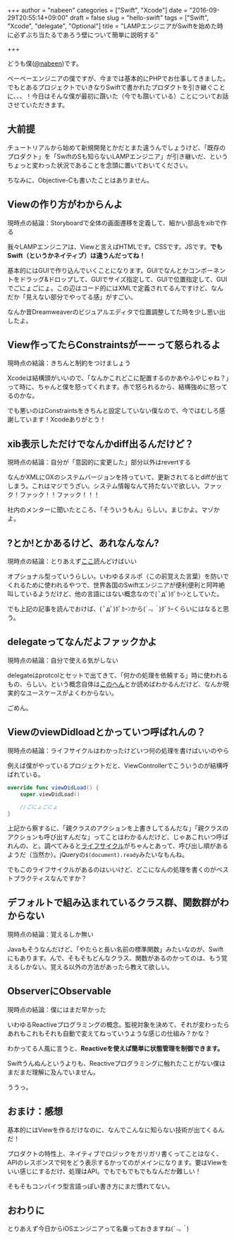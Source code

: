+++
author = "nabeen"
categories = ["Swift", "Xcode"]
date = "2016-09-29T20:55:14+09:00"
draft = false
slug = "hello-swift"
tags = ["Swift", "Xcode", "delegate", "Optional"]
title = "LAMPエンジニアがSwiftを始めた時に必ずぶち当たるであろう壁について簡単に説明する"

+++

どうも僕([@nabeen](https://github.com/nabeen))です。

ペーペーエンジニアの僕ですが、今までは基本的にPHPでお仕事してきました。でもとあるプロジェクトでいきなりSwiftで書かれたプロダクトを引き継ぐことに、、、！今日はそんな僕が最初に躓いた（今でも躓いている）ことについてお話させていただきます。

## 大前提
チュートリアルから始めて新規開発とかだとまた違うんでしょうけど、「既存のプロダクト」を「SwiftのSも知らないLAMPエンジニア」が引き継いだ、というちょっと変わった状況であることを念頭に置いておいてください。

ちなみに、Objective-Cも書いたことはありません。

## Viewの作り方がわからんよ
現時点の結論：Storyboardで全体の画面遷移を定義して、細かい部品をxibで作る

我々LAMPエンジニアは、Viewと言えばHTMLです。CSSです。JSです。**でもSwift（というかネイティブ）は違うんだってね！**

基本的にはGUIで作り込んでいくことになります。GUIでなんとかコンポーネントをドラッグ&ドロップして、GUIでサイズ指定して、GUIで位置指定して、GUIでごにょごにょ。この辺はコード的にはXMLで定義されてるんですけど、なんだか「見えない部分でやってる感」がすごい。

なんか昔Dreamweaverのビジュアルエディタで位置調整してた時を少し思い出したよ。

## View作ってたらConstraintsがーーって怒られるよ
現時点の結論：きちんと制約をつけましょう

Xcodeは結構頭がいいので、「なんかこれどこに配置するのかあやふやじゃね？」って時に、ちゃんと僕を怒ってくれます。赤で怒られるから、結構強めに怒ってるのかな。

でも悪いのはConstraintsをきちんと設定していない僕なので、今ではむしろ感謝しています！Xcodeありがとう！

## xib表示しただけでなんかdiff出るんだけど？
現時点の結論：自分が「意図的に変更した」部分以外はrevertする

なんかXMLにOXのシステムバージョンを持っていて、更新されてるとdiffが出てしまう。これはマジでうざい。システム情報なんて持たないで欲しい。ファック！ファック！！ファック！！！

社内のメンターに聞いたところ、「そういうもん」らしい。まじかよ。マゾかよ。

## ?とか!とかあるけど、あれなんなん?
現時点の結論：とりあえず[ここ](http://qiita.com/maiki055/items/b24378a3707bd35a31a8)読んどけばいい

オプショナル型っていうらしい。いわゆるヌルポ（この前覚えた言葉）を防いでくれるために使われるやつで、世界各国のSwiftエンジニアが便利便利と阿吽絶叫しているようだけど、他の言語にはない概念なので( ﾟдﾟ)ﾎﾟｶｰﾝとしていた。

でも上記の記事を読んでおけば、( ﾟдﾟ)ﾎﾟｶｰﾝから(*´﹃｀*)ﾀﾞﾗｰくらいにはなると思う。

## delegateってなんだよファックかよ
現時点の結論：自分で使える気がしない

delegateはprotcolとセットで出てきて、「何かの処理を依頼する」時に使われるもの、らしい。という概念自体は[このへん](http://qiita.com/mochizukikotaro/items/a5bc60d92aa2d6fe52ca)とか読めばわかるんだけど、なんか現実的なユースケースがよくわからない。

ごめん。

## ViewのviewDidloadとかっていつ呼ばれんの？
現時点の結論：ライフサイクルはわかったけどいつ何の処理を書けばいいのやら

例えば僕がやっているプロジェクトだと、ViewControllerでこういうのが結構呼ばれている。

```swift
override func viewDidLoad() {
    super.viewDidLoad()
	
	//ごにょごにょ
}
```

上記から察するに、「親クラスのアクションを上書きしてるんだな」「親クラスのアクションも呼び出すんだな」ってことはわかるんだけど、じゃあこれいつ呼ばれんの、と。調べてみると[ライフサイクル](http://qiita.com/mo_to_44/items/0ca628b4cc74c8c5599d)がちゃんとあって、呼び出し順があるようだ（当然か）。jQueryの`$(document).ready`みたいなもんね。

でもこのライフサイクルがあるのはいいけど、どこになんの処理を書くのがベストプラクティスなんですか？

## デフォルトで組み込まれているクラス群、関数群がわからない
現時点の結論：覚えるしか無い

Javaもそうなんだけど、「やたらと長い名前の標準関数」みたいなのが、Swiftにもあります。んで、そもそもどんなクラス、関数があるのかってのは、もう覚えるしかない。覚える以外の方法があったら教えて欲しい。

## ObserverにObservable
現時点の結論：僕にはまだ早かった

いわゆるReactiveプログラミングの概念。監視対象を決めて、それが変わったらあれもこれもそれも自動で変えてねっていうような感じの仕組み？かな？

わかってる人風に言うと、**Reactiveを使えば簡単に状態管理を制御できます。**

Swiftうんぬんというよりも、Reactiveプログラミングに触れたことがない僕はまだまだ理解に及んでいません。

ううっ。

## おまけ：感想
基本的にはViewを作るだけなのに、なんでこんなに知らない技術が出てくるんだ！

プロダクトの特性上、ネイティブでロジックをガリガリ書くってことはなく、APIのレスポンスで何をどう表示するかってのがメインになります。要はViewをいい感じにするだけ、処理はAPI。でもでもでもでもなんだか難しい！

そもそもコンパイラ型言語っぽい書き方にまだ慣れてない。

## おわりに
とりあえず今日からiOSエンジニアって名乗っておきますね(*´﹃｀*)
